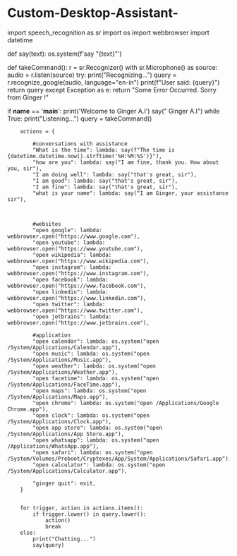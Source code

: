 # Custom-Desktop-Assistant-

import speech_recognition as sr
import os
import webbrowser
import datetime




def say(text):
    os.system(f'say "{text}"')

    


def takeCommand():
    r = sr.Recognizer()
    with sr.Microphone() as source:
        audio = r.listen(source)
        try:
            print("Recognizing...")
            query = r.recognize_google(audio, language="en-in")
            print(f"User said: {query}")
            return query
        except Exception as e:
            return "Some Error Occurred. Sorry from Ginger !"

if __name__ == '__main__':
    print('Welcome to Ginger A.I')
    say(" Ginger A.I")
    while True:
        print("Listening...")
        query = takeCommand()
        

 
        actions = {

            #conversations with assistance
            "What is the time": lambda: say(f"The time is {datetime.datetime.now().strftime('%H:%M:%S')}"),
            "how are you": lambda: say("I am fine, thank you. How about you, sir"),
            "I am doing well": lambda: say("that's great, sir"),
            "I am good": lambda: say("that's great, sir"),
            "I am fine": lambda: say("that's great, sir"),
            "what is your name": lambda: say("I am Ginger, your assistance sir"),

 
 
            #websites
            "open google": lambda: webbrowser.open("https://www.google.com"),
            "open youtube": lambda: webbrowser.open("https://www.youtube.com"),
            "open wikipedia": lambda: webbrowser.open("https://www.wikipedia.com"),
            "open instagram": lambda: webbrowser.open("https://www.instagram.com"),
            "open facebook": lambda: webbrowser.open("https://www.facebook.com"),
            "open linkedin": lambda: webbrowser.open("https://www.linkedin.com"),
            "open twitter": lambda: webbrowser.open("https://www.twitter.com"),
            "open jetbrains": lambda: webbrowser.open("https://www.jetbrains.com"),

            #application
            "open calendar": lambda: os.system("open /System/Applications/Calendar.app"),
            "open music": lambda: os.system("open /System/Applications/Music.app"),
            "open weather": lambda: os.system("open /System/Applications/Weather.app"),
            "open facetime": lambda: os.system("open /System/Applications/FaceTime.app"),
            "open maps": lambda: os.system("open /System/Applications/Maps.app"),
            "open chrome": lambda: os.system("open /Applications/Google Chrome.app"),
            "open clock": lambda: os.system("open /System/Applications/Clock.app"),
            "open app store": lambda: os.system("open /System/Applications/App Store.app"),
            "open whatsapp": lambda: os.system("open /Applications/WhatsApp.app"),
            "open safari": lambda: os.system("open /System/Volumes/Preboot/Cryptexes/App/System/Applications/Safari.app"),
            "open calculator": lambda: os.system("open /System/Applications/Calculator.app"),

            "ginger quit": exit,
        }


        for trigger, action in actions.items():
            if trigger.lower() in query.lower():
                action()
                break
        else:
            print("Chatting...")
            say(query)
